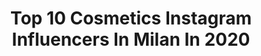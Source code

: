 ---
title: Top 10 Cosmetics Instagram Influencers In Milan In 2020
description: >-
  Find top cosmetics Instagram influencers in Milan in 2020. Most popular hashtags: #makeup #anastasiabeverlyhills #nablacosmetics #makeuplook.
platform: Instagram
profiles:
  - username: "mynakedskiin"
    fullname: >-
      𝐄𝐋𝐄𝐍𝐀 🦋
    location: "Italy"
    followers: 3530
    engagement: 1123
    commentsToLikes: 0.198362
    id: ck5q5984wrvgc0i11rmmijnyg
    verified: false
    hashtags: "#lipstickobsessed, #mesauda, #nablaalchemy, #duochromemakeup"
  - username: "aly_makeup_"
    fullname: >-
      𝓐𝓵𝓲𝓬𝓮 💄 𝓑𝓮𝓪𝓾𝓽𝔂 𝓵𝓸𝓿𝓮𝓻💄
    location: "Italy"
    followers: 8143
    engagement: 614
    commentsToLikes: 0.181881
    id: ck8tda59n2iro0j7826ecefl1
    verified: false
    hashtags: "#anastasiabeverlyhills, #starsystem, #glammakeup, #underratedmua"
  - username: "inbeautyveritas"
    fullname: >-
      In Beauty Veritas
    location: "Italy"
    followers: 8146
    engagement: 975
    commentsToLikes: 0.073122
    id: ck0u6n15m2hdc0i19oun95il1
    verified: false
    hashtags: "#glossyredlips, #warmmakeup, #makeupjunkies, #mulaccosmetics"
  - username: "annamakeup_artist"
    fullname: >-
      🌹QUEEN OF NEON👑
    location: "Italy"
    followers: 68014
    engagement: 940
    commentsToLikes: 0.009801
    id: ck0w3p7ksuk710i19xn28f0dm
    verified: false
    hashtags: "#valentineday, #makeuplook, #skin, #milk1422"
  - username: "meikkimakeup"
    fullname: >-
      Laura Meikki
    location: "Italy"
    followers: 10821
    engagement: 830
    commentsToLikes: 0.108082
    id: ck6u73ezzj8tp0j71nj67bww7
    verified: false
    hashtags: "#editorialmakeup, #nyxcosmeticsitaly, #makeup, #pinkmakeup"
  - username: "lulysmakeupbeauty"
    fullname: >-
      •LUCIA•💄
    location: "Italy"
    followers: 5105
    engagement: 948
    commentsToLikes: 0.230518
    id: ck14lgxi4um520i1951rcu4ib
    verified: false
    hashtags: "#brown, #sunrize, #boxabiby, #andratuttobene"
  - username: "piangoarcobaleni"
    fullname: >-
      Mattia Attorre
    location: "Italy"
    followers: 6422
    engagement: 1102
    commentsToLikes: 0.071906
    id: ck6tr176mw7zs0j71m6jmcpyq
    verified: false
    hashtags: "#tflers, #malemakeup, #nyxcosmetic, #inglotcosmetics"
  - username: "erikioba"
    fullname: >-
      𝔈𝔯𝔦𝔨𝔦𝔬𝔟𝔞      Beauty Youtuber
    location: "Italy"
    followers: 60154
    engagement: 239
    commentsToLikes: 0.044796
    id: ck135d3tt0v2k0i19easihr4x
    verified: false
    hashtags: "#theporefessional, #vampylook, #wavemakeup, #baudelaire"
  - username: "tessagelisio"
    fullname: >-
      Tessa Gelisio
    location: "Italy"
    followers: 67088
    engagement: 135
    commentsToLikes: 0.085628
    id: ck0w6ozam9m7j0i19qk394f39
    verified: true
    hashtags: "#covid, #calmante, #jackbau, #passionelibri"
  - username: "make_in_paris"
    fullname: >-
      Elena Parise
    location: "Italy"
    followers: 6744
    engagement: 694
    commentsToLikes: 0.205380
    id: ck15sskesem4l0i19evi47t2o
    verified: false
    hashtags: "#2020, #mesaudamilano, #makeuptransformation, #makeupbyme"
---